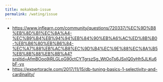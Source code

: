 ```yaml
---
title: mokakbab-issue
permalink: /wating/issue
---
```




- https://www.inflearn.com/community/questions/720337/%EC%9D%B8%EB%8D%B1%EC%8A%A4-%EC%B9%B4%EB%94%94%EB%84%90%EB%A6%AC%ED%8B%B0-%EB%B6%80%EB%B6%84-%EC%A7%88%EB%AC%B8%EC%9D%B4%EC%9E%88%EC%8A%B5%EB%8B%88%EB%8B%A4?srsltid=AfmBOoo9iRLGLoG90ctCYTgrszSg_WtOoTs6JSxIQ0yHh5JLKu6bF-yx
- https://expertoracle.com/2017/11/15/db-tuning-basics-1-selectivity-and-cardinality/

